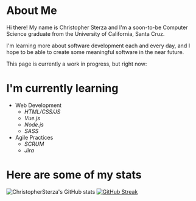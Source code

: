 <!-- ![](https://github.com/ChristopherSterza/ChristopherSterza/blob/main/readmeBanner.png) -->

# About Me
Hi there! My name is Christopher Sterza and I'm a soon-to-be Computer Science graduate from the University of California, Santa Cruz.

I'm learning more about software development each and every day, and I hope to be able to create some meaningful software in the near future.

This page is currently a work in progress, but right now:
# I'm currently learning
- Web Development
  - _HTML/CSS/JS_
  - _Vue.js_
  - _Node.js_
  - _SASS_
- Agile Practices
  - _SCRUM_
  - _Jira_
# Here are some of my stats
![ChristopherSterza's GitHub stats](https://github-readme-stats.vercel.app/api?username=ChristopherSterza&show_icons=true&theme=gruvbox)
[![GitHub Streak](https://github-readme-streak-stats.herokuapp.com/?user=DenverCoder1&theme=gruvbox)](https://git.io/streak-stats)
<!---
[![Top Langs](https://github-readme-stats.vercel.app/api/top-langs/?username=ChristopherSterza&langs_count=10&theme=gruvbox)](https://github.com/anuraghazra/github-readme-stats)
--->
<!--
**ChristopherSterza/ChristopherSterza** is a ✨ _special_ ✨ repository because its `README.md` (this file) appears on your GitHub profile.

Here are some ideas to get you started:

- 🔭 I’m currently working on ...
- 🌱 I’m currently learning ...
- 👯 I’m looking to collaborate on ...
- 🤔 I’m looking for help with ...
- 💬 Ask me about ...
- 📫 How to reach me: ...
- 😄 Pronouns: ...
- ⚡ Fun fact: ...
-->
